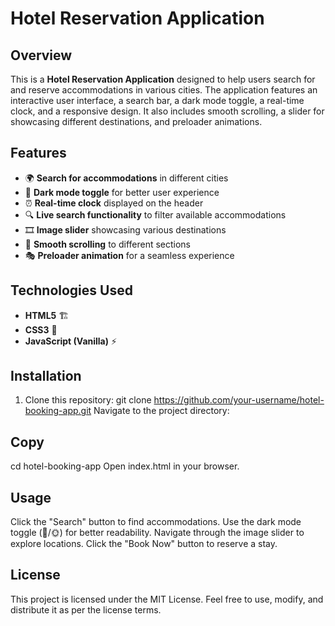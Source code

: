 # Hotel Reservation Application

## Overview

This is a **Hotel Reservation Application** designed to help users search for and reserve accommodations in various cities. The application features an interactive user interface, a search bar, a dark mode toggle, a real-time clock, and a responsive design. It also includes smooth scrolling, a slider for showcasing different destinations, and preloader animations.

## Features

- 🌍 **Search for accommodations** in different cities
- 🎨 **Dark mode toggle** for better user experience
- ⏰ **Real-time clock** displayed on the header
- 🔍 **Live search functionality** to filter available accommodations
- 🎞️ **Image slider** showcasing various destinations
- 🚀 **Smooth scrolling** to different sections
- 🎭 **Preloader animation** for a seamless experience

## Technologies Used

- **HTML5** 🏗️
- **CSS3** 🎨
- **JavaScript (Vanilla)** ⚡

## Installation

1. Clone this repository:
   git clone https://github.com/your-username/hotel-booking-app.git
Navigate to the project directory:


## Copy
cd hotel-booking-app
Open index.html in your browser.

## Usage
Click the "Search" button to find accommodations.
Use the dark mode toggle (🌙/🌞) for better readability.
Navigate through the image slider to explore locations.
Click the "Book Now" button to reserve a stay.

## License
This project is licensed under the MIT License. Feel free to use, modify, and distribute it as per the license terms.

